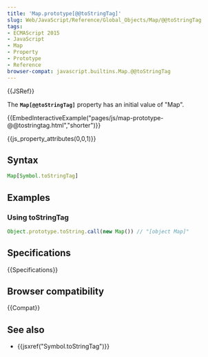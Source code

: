 ```yaml
---
title: 'Map.prototype[@@toStringTag]'
slug: Web/JavaScript/Reference/Global_Objects/Map/@@toStringTag
tags:
- ECMAScript 2015
- JavaScript
- Map
- Property
- Prototype
- Reference
browser-compat: javascript.builtins.Map.@@toStringTag
---
```

{{JSRef}}

The **`Map[@@toStringTag]`** property has an initial value of "Map".

{{EmbedInteractiveExample("pages/js/map-prototype-@@tostringtag.html","shorter")}}

{{js_property_attributes(0,0,1)}}

## Syntax

```js
Map[Symbol.toStringTag]
```

## Examples

### Using toStringTag

```js
Object.prototype.toString.call(new Map()) // "[object Map]"
```

## Specifications

{{Specifications}}

## Browser compatibility

{{Compat}}

## See also

- {{jsxref("Symbol.toStringTag")}}
